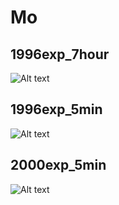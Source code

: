 # Mo

## 1996exp_7hour

![Alt text](Mo_1996exp_7hour.png)

## 1996exp_5min

![Alt text](Mo_1996exp_5min.png)

## 2000exp_5min

![Alt text](Mo_2000exp_5min.png)

